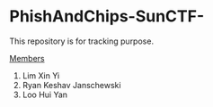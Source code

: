 # PhishAndChips-SunCTF-
This repository is for tracking purpose.

<ins>Members</ins>
1. Lim Xin Yi
2. Ryan Keshav Janschewski
3. Loo Hui Yan
